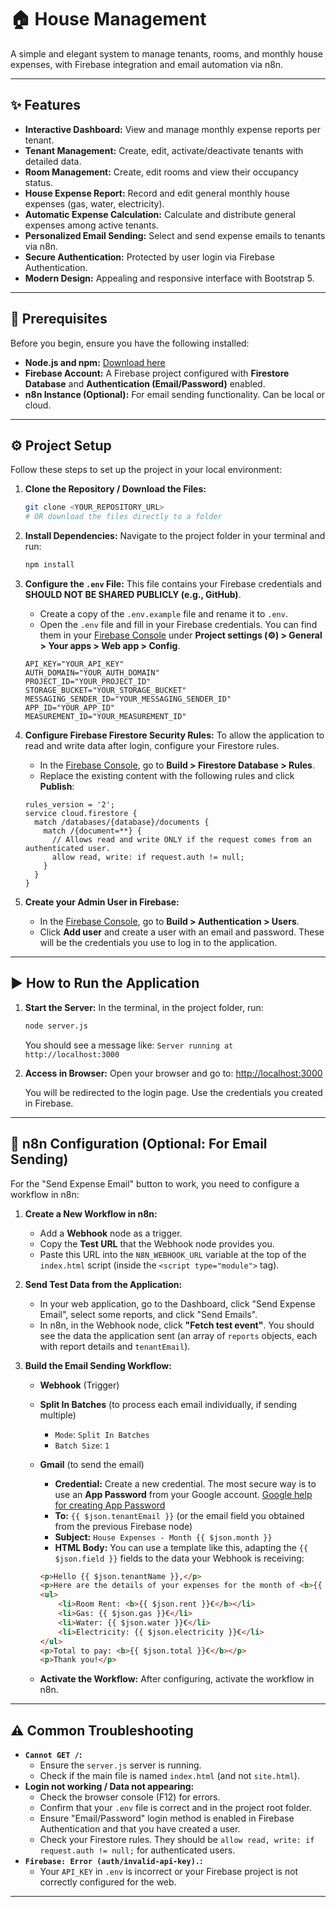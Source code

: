 # 🏠 House Management

A simple and elegant system to manage tenants, rooms, and monthly house expenses, with Firebase integration and email automation via n8n.

---

## ✨ Features

*   **Interactive Dashboard:** View and manage monthly expense reports per tenant.
*   **Tenant Management:** Create, edit, activate/deactivate tenants with detailed data.
*   **Room Management:** Create, edit rooms and view their occupancy status.
*   **House Expense Report:** Record and edit general monthly house expenses (gas, water, electricity).
*   **Automatic Expense Calculation:** Calculate and distribute general expenses among active tenants.
*   **Personalized Email Sending:** Select and send expense emails to tenants via n8n.
*   **Secure Authentication:** Protected by user login via Firebase Authentication.
*   **Modern Design:** Appealing and responsive interface with Bootstrap 5.

---

## 🚀 Prerequisites

Before you begin, ensure you have the following installed:

*   **Node.js and npm:** [Download here](https://nodejs.org/en/download/)
*   **Firebase Account:** A Firebase project configured with **Firestore Database** and **Authentication (Email/Password)** enabled.
*   **n8n Instance (Optional):** For email sending functionality. Can be local or cloud.

---

## ⚙️ Project Setup

Follow these steps to set up the project in your local environment:

1.  **Clone the Repository / Download the Files:**
    ```bash
    git clone <YOUR_REPOSITORY_URL>
    # OR download the files directly to a folder
    ```

2.  **Install Dependencies:**
    Navigate to the project folder in your terminal and run:
    ```bash
    npm install
    ```

3.  **Configure the `.env` File:**
    This file contains your Firebase credentials and **SHOULD NOT BE SHARED PUBLICLY (e.g., GitHub)**.

    *   Create a copy of the `.env.example` file and rename it to `.env`.
    *   Open the `.env` file and fill in your Firebase credentials. You can find them in your [Firebase Console](https://console.firebase.google.com/) under **Project settings (⚙️) > General > Your apps > Web app > Config**.

    ```env
    API_KEY="YOUR_API_KEY"
    AUTH_DOMAIN="YOUR_AUTH_DOMAIN"
    PROJECT_ID="YOUR_PROJECT_ID"
    STORAGE_BUCKET="YOUR_STORAGE_BUCKET"
    MESSAGING_SENDER_ID="YOUR_MESSAGING_SENDER_ID"
    APP_ID="YOUR_APP_ID"
    MEASUREMENT_ID="YOUR_MEASUREMENT_ID"
    ```

4.  **Configure Firebase Firestore Security Rules:**
    To allow the application to read and write data after login, configure your Firestore rules.

    *   In the [Firebase Console](https://console.firebase.google.com/), go to **Build > Firestore Database > Rules**.
    *   Replace the existing content with the following rules and click **Publish**:

    ```firestore
    rules_version = '2';
    service cloud.firestore {
      match /databases/{database}/documents {
        match /{document=**} {
          // Allows read and write ONLY if the request comes from an authenticated user.
          allow read, write: if request.auth != null;
        }
      }
    }
    ```

5.  **Create your Admin User in Firebase:**
    *   In the [Firebase Console](https://console.firebase.google.com/), go to **Build > Authentication > Users**.
    *   Click **Add user** and create a user with an email and password. These will be the credentials you use to log in to the application.

---

## ▶️ How to Run the Application

1.  **Start the Server:**
    In the terminal, in the project folder, run:
    ```bash
    node server.js
    ```
    You should see a message like: `Server running at http://localhost:3000`

2.  **Access in Browser:**
    Open your browser and go to:
    [http://localhost:3000](http://localhost:3000)

    You will be redirected to the login page. Use the credentials you created in Firebase.

---

## 📧 n8n Configuration (Optional: For Email Sending)

For the "Send Expense Email" button to work, you need to configure a workflow in n8n:

1.  **Create a New Workflow in n8n:**
    *   Add a **Webhook** node as a trigger.
    *   Copy the **Test URL** that the Webhook node provides you.
    *   Paste this URL into the `N8N_WEBHOOK_URL` variable at the top of the `index.html` script (inside the `<script type="module">` tag).

2.  **Send Test Data from the Application:**
    *   In your web application, go to the Dashboard, click "Send Expense Email", select some reports, and click "Send Emails".
    *   In n8n, in the Webhook node, click **"Fetch test event"**. You should see the data the application sent (an array of `reports` objects, each with report details and `tenantEmail`).

3.  **Build the Email Sending Workflow:**
    *   **Webhook** (Trigger)
    *   **Split In Batches** (to process each email individually, if sending multiple)
        *   `Mode`: `Split In Batches`
        *   `Batch Size`: `1`
    *   **Gmail** (to send the email)
        *   **Credential:** Create a new credential. The most secure way is to use an **App Password** from your Google account. [Google help for creating App Password](https://support.google.com/accounts/answer/185833)
        *   **To:** `{{ $json.tenantEmail }}` (or the email field you obtained from the previous Firebase node)
        *   **Subject:** `House Expenses - Month {{ $json.month }}`
        *   **HTML Body:** You can use a template like this, adapting the `{{ $json.field }}` fields to the data your Webhook is receiving:

        ```html
        <p>Hello {{ $json.tenantName }},</p>
        <p>Here are the details of your expenses for the month of <b>{{ $json.month }}</b>:</p>
        <ul>
            <li>Room Rent: <b>{{ $json.rent }}€</b></li>
            <li>Gas: {{ $json.gas }}€</li>
            <li>Water: {{ $json.water }}€</li>
            <li>Electricity: {{ $json.electricity }}€</li>
        </ul>
        <p>Total to pay: <b>{{ $json.total }}€</b></p>
        <p>Thank you!</p>
        ```
    *   **Activate the Workflow:** After configuring, activate the workflow in n8n.

---

## ⚠️ Common Troubleshooting

*   **`Cannot GET /`:**
    *   Ensure the `server.js` server is running.
    *   Check if the main file is named `index.html` (and not `site.html`).
*   **Login not working / Data not appearing:**
    *   Check the browser console (F12) for errors.
    *   Confirm that your `.env` file is correct and in the project root folder.
    *   Ensure "Email/Password" login method is enabled in Firebase Authentication and that you have created a user.
    *   Check your Firestore rules. They should be `allow read, write: if request.auth != null;` for authenticated users.
*   **`Firebase: Error (auth/invalid-api-key).`:**
    *   Your `API_KEY` in `.env` is incorrect or your Firebase project is not correctly configured for the web.

---